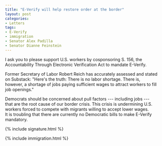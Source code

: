 ```yaml
---
title: "E-Verify will help restore order at the border"
layout: post
categories:
- Letters
tags:
- E-Verify
- immigration
- Senator Alex Padilla
- Senator Dianne Feinstein
---
```


I ask you to please support U.S. workers by cosponsoring S. 156, the Accountability Through Electronic Verification Act to mandate E-Verify.

Former Secretary of Labor Robert Reich has accurately assessed and stated on Substack: "Here's the truth: There is no labor shortage. There is, however, a shortage of jobs paying sufficient wages to attract workers to fill job openings."

Democrats should be concerned about pull factors --- including jobs --- that are the root cause of our border crisis. This crisis is undermining U.S. workers forced to compete with migrants willing to accept lower wages.  
It is troubling that there are currently no Democratic bills to make E-Verify mandatory.

{% include signature.html %}

{% include immigration.html %}
